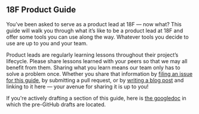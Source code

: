 ## 18F Product Guide

You’ve been asked to serve as a product lead at 18F — now what? This guide will walk you through what it’s like to be a product lead at 18F and offer some tools you can use along the way. Whatever tools you decide to use are up to you and your team.

Product leads are regularly learning lessons throughout their project’s lifecycle. Please share lessons learned with your peers so that we may all benefit from them. Sharing what you learn means our team only has to solve a problem once.  Whether you share that information by [filing an issue for this guide](https://github.com/18F/product-guide/issues/new), by submitting a pull request, or by [writing a blog post](https://18f.gsa.gov/2015/04/29/18f-how-we-write/) and linking to it here — your avenue for sharing it is up to you!

If you're actively drafting a section of this guide, here is [the googledoc](https://docs.google.com/document/d/1Jr_Bizbp4UjbINqglP86bElSWWI4XWrt7fVbFqlqNEM/edit#) in which the pre-GitHub drafts are located.

